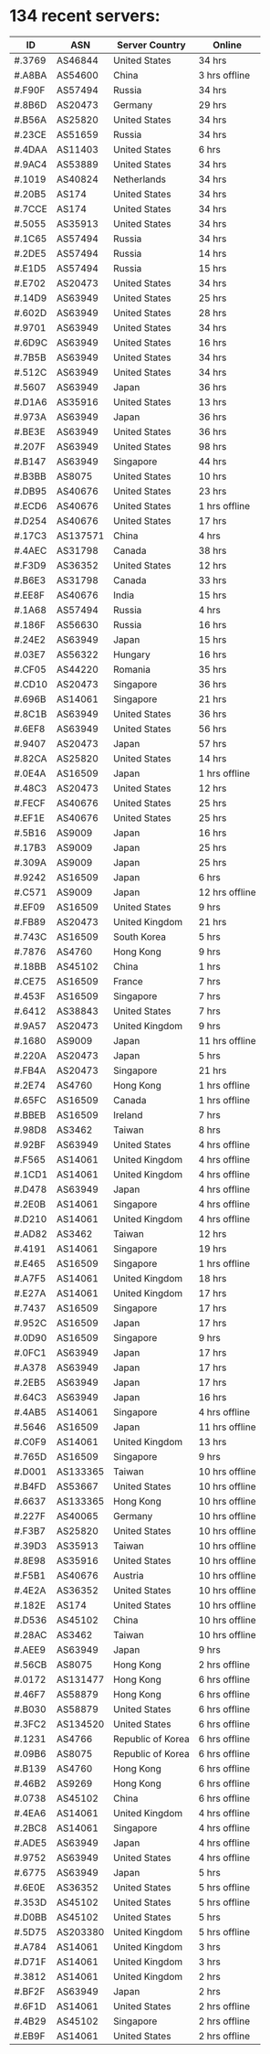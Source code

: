 # 134 recent servers:

| ID | ASN | Server Country | Online |
| ------ | ------ | ------ | ------ |
| #.3769 | AS46844 | United States | 34 hrs |
| #.A8BA | AS54600 | China | 3 hrs offline |
| #.F90F | AS57494 | Russia | 34 hrs |
| #.8B6D | AS20473 | Germany | 29 hrs |
| #.B56A | AS25820 | United States | 34 hrs |
| #.23CE | AS51659 | Russia | 34 hrs |
| #.4DAA | AS11403 | United States | 6 hrs |
| #.9AC4 | AS53889 | United States | 34 hrs |
| #.1019 | AS40824 | Netherlands | 34 hrs |
| #.20B5 | AS174 | United States | 34 hrs |
| #.7CCE | AS174 | United States | 34 hrs |
| #.5055 | AS35913 | United States | 34 hrs |
| #.1C65 | AS57494 | Russia | 34 hrs |
| #.2DE5 | AS57494 | Russia | 14 hrs |
| #.E1D5 | AS57494 | Russia | 15 hrs |
| #.E702 | AS20473 | United States | 34 hrs |
| #.14D9 | AS63949 | United States | 25 hrs |
| #.602D | AS63949 | United States | 28 hrs |
| #.9701 | AS63949 | United States | 34 hrs |
| #.6D9C | AS63949 | United States | 16 hrs |
| #.7B5B | AS63949 | United States | 34 hrs |
| #.512C | AS63949 | United States | 34 hrs |
| #.5607 | AS63949 | Japan | 36 hrs |
| #.D1A6 | AS35916 | United States | 13 hrs |
| #.973A | AS63949 | Japan | 36 hrs |
| #.BE3E | AS63949 | United States | 36 hrs |
| #.207F | AS63949 | United States | 98 hrs |
| #.B147 | AS63949 | Singapore | 44 hrs |
| #.B3BB | AS8075 | United States | 10 hrs |
| #.DB95 | AS40676 | United States | 23 hrs |
| #.ECD6 | AS40676 | United States | 1 hrs offline |
| #.D254 | AS40676 | United States | 17 hrs |
| #.17C3 | AS137571 | China | 4 hrs |
| #.4AEC | AS31798 | Canada | 38 hrs |
| #.F3D9 | AS36352 | United States | 12 hrs |
| #.B6E3 | AS31798 | Canada | 33 hrs |
| #.EE8F | AS40676 | India | 15 hrs |
| #.1A68 | AS57494 | Russia | 4 hrs |
| #.186F | AS56630 | Russia | 16 hrs |
| #.24E2 | AS63949 | Japan | 15 hrs |
| #.03E7 | AS56322 | Hungary | 16 hrs |
| #.CF05 | AS44220 | Romania | 35 hrs |
| #.CD10 | AS20473 | Singapore | 36 hrs |
| #.696B | AS14061 | Singapore | 21 hrs |
| #.8C1B | AS63949 | United States | 36 hrs |
| #.6EF8 | AS63949 | United States | 56 hrs |
| #.9407 | AS20473 | Japan | 57 hrs |
| #.82CA | AS25820 | United States | 14 hrs |
| #.0E4A | AS16509 | Japan | 1 hrs offline |
| #.48C3 | AS20473 | United States | 12 hrs |
| #.FECF | AS40676 | United States | 25 hrs |
| #.EF1E | AS40676 | United States | 25 hrs |
| #.5B16 | AS9009 | Japan | 16 hrs |
| #.17B3 | AS9009 | Japan | 25 hrs |
| #.309A | AS9009 | Japan | 25 hrs |
| #.9242 | AS16509 | Japan | 6 hrs |
| #.C571 | AS9009 | Japan | 12 hrs offline |
| #.EF09 | AS16509 | United States | 9 hrs |
| #.FB89 | AS20473 | United Kingdom | 21 hrs |
| #.743C | AS16509 | South Korea | 5 hrs |
| #.7876 | AS4760 | Hong Kong | 9 hrs |
| #.18BB | AS45102 | China | 1 hrs |
| #.CE75 | AS16509 | France | 7 hrs |
| #.453F | AS16509 | Singapore | 7 hrs |
| #.6412 | AS38843 | United States | 7 hrs |
| #.9A57 | AS20473 | United Kingdom | 9 hrs |
| #.1680 | AS9009 | Japan | 11 hrs offline |
| #.220A | AS20473 | Japan | 5 hrs |
| #.FB4A | AS20473 | Singapore | 21 hrs |
| #.2E74 | AS4760 | Hong Kong | 1 hrs offline |
| #.65FC | AS16509 | Canada | 1 hrs offline |
| #.BBEB | AS16509 | Ireland | 7 hrs |
| #.98D8 | AS3462 | Taiwan | 8 hrs |
| #.92BF | AS63949 | United States | 4 hrs offline |
| #.F565 | AS14061 | United Kingdom | 4 hrs offline |
| #.1CD1 | AS14061 | United Kingdom | 4 hrs offline |
| #.D478 | AS63949 | Japan | 4 hrs offline |
| #.2E0B | AS14061 | Singapore | 4 hrs offline |
| #.D210 | AS14061 | United Kingdom | 4 hrs offline |
| #.AD82 | AS3462 | Taiwan | 12 hrs |
| #.4191 | AS14061 | Singapore | 19 hrs |
| #.E465 | AS16509 | Singapore | 1 hrs offline |
| #.A7F5 | AS14061 | United Kingdom | 18 hrs |
| #.E27A | AS14061 | United Kingdom | 17 hrs |
| #.7437 | AS16509 | Singapore | 17 hrs |
| #.952C | AS16509 | Japan | 17 hrs |
| #.0D90 | AS16509 | Singapore | 9 hrs |
| #.0FC1 | AS63949 | Japan | 17 hrs |
| #.A378 | AS63949 | Japan | 17 hrs |
| #.2EB5 | AS63949 | Japan | 17 hrs |
| #.64C3 | AS63949 | Japan | 16 hrs |
| #.4AB5 | AS14061 | Singapore | 4 hrs offline |
| #.5646 | AS16509 | Japan | 11 hrs offline |
| #.C0F9 | AS14061 | United Kingdom | 13 hrs |
| #.765D | AS16509 | Singapore | 9 hrs |
| #.D001 | AS133365 | Taiwan | 10 hrs offline |
| #.B4FD | AS53667 | United States | 10 hrs offline |
| #.6637 | AS133365 | Hong Kong | 10 hrs offline |
| #.227F | AS40065 | Germany | 10 hrs offline |
| #.F3B7 | AS25820 | United States | 10 hrs offline |
| #.39D3 | AS35913 | Taiwan | 10 hrs offline |
| #.8E98 | AS35916 | United States | 10 hrs offline |
| #.F5B1 | AS40676 | Austria | 10 hrs offline |
| #.4E2A | AS36352 | United States | 10 hrs offline |
| #.182E | AS174 | United States | 10 hrs offline |
| #.D536 | AS45102 | China | 10 hrs offline |
| #.28AC | AS3462 | Taiwan | 10 hrs offline |
| #.AEE9 | AS63949 | Japan | 9 hrs |
| #.56CB | AS8075 | Hong Kong | 2 hrs offline |
| #.0172 | AS131477 | Hong Kong | 6 hrs offline |
| #.46F7 | AS58879 | Hong Kong | 6 hrs offline |
| #.B030 | AS58879 | United States | 6 hrs offline |
| #.3FC2 | AS134520 | United States | 6 hrs offline |
| #.1231 | AS4766 | Republic of Korea | 6 hrs offline |
| #.09B6 | AS8075 | Republic of Korea | 6 hrs offline |
| #.B139 | AS4760 | Hong Kong | 6 hrs offline |
| #.46B2 | AS9269 | Hong Kong | 6 hrs offline |
| #.0738 | AS45102 | China | 6 hrs offline |
| #.4EA6 | AS14061 | United Kingdom | 4 hrs offline |
| #.2BC8 | AS14061 | Singapore | 4 hrs offline |
| #.ADE5 | AS63949 | Japan | 4 hrs offline |
| #.9752 | AS63949 | United States | 4 hrs offline |
| #.6775 | AS63949 | Japan | 5 hrs |
| #.6E0E | AS36352 | United States | 5 hrs offline |
| #.353D | AS45102 | United States | 5 hrs offline |
| #.D0BB | AS45102 | United States | 5 hrs |
| #.5D75 | AS203380 | United Kingdom | 5 hrs offline |
| #.A784 | AS14061 | United Kingdom | 3 hrs |
| #.D71F | AS14061 | United Kingdom | 3 hrs |
| #.3812 | AS14061 | United Kingdom | 2 hrs |
| #.BF2F | AS63949 | Japan | 2 hrs |
| #.6F1D | AS14061 | United States | 2 hrs offline |
| #.4B29 | AS45102 | Singapore | 2 hrs offline |
| #.EB9F | AS14061 | United States | 2 hrs offline |

